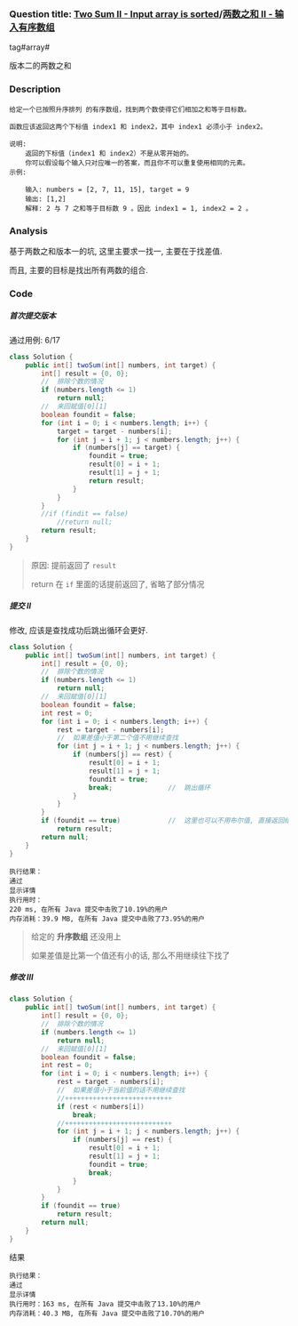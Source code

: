 ### Question title: [Two Sum II - Input array is sorted](https://leetcode-cn.com/problems/two-sum-ii-input-array-is-sorted/)/[两数之和 II - 输入有序数组](https://leetcode-cn.com/problems/two-sum-ii-input-array-is-sorted/)

tag#array#

版本二的两数之和



### Description

```
给定一个已按照升序排列 的有序数组，找到两个数使得它们相加之和等于目标数。

函数应该返回这两个下标值 index1 和 index2，其中 index1 必须小于 index2。

说明:
    返回的下标值（index1 和 index2）不是从零开始的。
    你可以假设每个输入只对应唯一的答案，而且你不可以重复使用相同的元素。
示例:

    输入: numbers = [2, 7, 11, 15], target = 9
    输出: [1,2]
    解释: 2 与 7 之和等于目标数 9 。因此 index1 = 1, index2 = 2 。
```



### Analysis

基于两数之和版本一的坑, 这里主要求一找一, 主要在于找差值.

而且, 主要的目标是找出所有两数的组合.



### Code

##### 首次提交版本

通过用例: 6/17

```java
class Solution {
    public int[] twoSum(int[] numbers, int target) {
        int[] result = {0, 0};
        //  排除个数的情况
        if (numbers.length <= 1)
            return null;
        //  来回赋值[0][1]
        boolean foundit = false;
        for (int i = 0; i < numbers.length; i++) {
            target = target - numbers[i];
            for (int j = i + 1; j < numbers.length; j++) {
                if (numbers[j] == target) {
                    foundit = true;
                    result[0] = i + 1;
                    result[1] = j + 1;
                    return result;
                }
            }
        }
        //if (findit == false)
            //return null;
        return result;
    }
}
```

> 原因: 提前返回了 `result`
>
> return 在 `if` 里面的话提前返回了, 省略了部分情况



##### 提交 II

修改, 应该是查找成功后跳出循环会更好.

```java
class Solution {
    public int[] twoSum(int[] numbers, int target) {
        int[] result = {0, 0};
        //  排除个数的情况
        if (numbers.length <= 1)
            return null;
        //  来回赋值[0][1]
        boolean foundit = false;
        int rest = 0;
        for (int i = 0; i < numbers.length; i++) {
            rest = target - numbers[i];
            //  如果差值小于第二个值不用继续查找
            for (int j = i + 1; j < numbers.length; j++) {
                if (numbers[j] == rest) {                    
                    result[0] = i + 1;
                    result[1] = j + 1;
                    foundit = true;
                    break;				//	跳出循环
                }
            }
        }       
        if (foundit == true)         	//	这里也可以不用布尔值, 直接返回结果数组, 因为既可以装空数组也可以装有结果数组
            return result;    			    
        return null;
    }
}
```



```
执行结果：
通过
显示详情
执行用时：
220 ms, 在所有 Java 提交中击败了10.19%的用户
内存消耗：39.9 MB, 在所有 Java 提交中击败了73.95%的用户
```



> 给定的 **升序数组** 还没用上
>
> 如果差值是比第一个值还有小的话, 那么不用继续往下找了



##### 修改 III

```java
class Solution {
    public int[] twoSum(int[] numbers, int target) {
        int[] result = {0, 0};
        //  排除个数的情况
        if (numbers.length <= 1)
            return null;
        //  来回赋值[0][1]
        boolean foundit = false;
        int rest = 0;
        for (int i = 0; i < numbers.length; i++) {
            rest = target - numbers[i];
            //  如果差值小于当前值的话不用继续查找
            //+++++++++++++++++++++++++++
            if (rest < numbers[i])
                break;
            //+++++++++++++++++++++++++++
            for (int j = i + 1; j < numbers.length; j++) {
                if (numbers[j] == rest) {                    
                    result[0] = i + 1;
                    result[1] = j + 1;
                    foundit = true;
                    break;
                }
            }
        }       
        if (foundit == true)         
            return result;        
        return null;
    }
}
```



结果

```
执行结果：
通过
显示详情
执行用时：163 ms, 在所有 Java 提交中击败了13.10%的用户
内存消耗：40.3 MB, 在所有 Java 提交中击败了10.70%的用户
```

